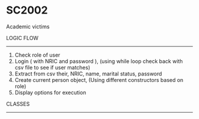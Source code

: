 # SC2002
Academic victims

LOGIC FLOW
__________


1. Check role of user
2. Login ( with NRIC and password ), (using while loop check back with csv  file to see if user matches)
3. Extract from csv their, NRIC, name, marital status, password
4. Create current person object, (Using different constructors based on role)
5. Display options for execution


CLASSES
________